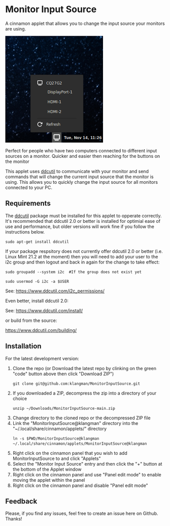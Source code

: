 # Monitor Input Source
A cinnamon applet that allows you to change the input source your monitors are using.

![screen shot](MonitorInputSource@klangman/screenshot.png)

Perfect for people who have two computers connected to different input sources on a monitor.
Quicker and easier then reaching for the buttons on the monitor

This applet uses [ddcutil](https://www.ddcutil.com/) to communicate with your monitor and send commands
that will change the current input source that the monitor is using. This allows you to quickly change the
input source for all monitors connected to your PC.

## Requirements
The [ddcutil](https://www.ddcutil.com/) package must be installed for this applet to opperate correctly. It's recommended that ddcutil 2.0
or better is installed for optimial ease of use and performance, but older versions will work fine if you follow the instructions below.

```
sudo apt-get install ddcutil
```

If your package respsitory does not currently offer ddcutil 2.0 or better (i.e. Linux Mint 21.2 at the moment)
then you will need to add your user to the i2c group and then logout and back in again for the change to take
effect:
```
sudo groupadd --system i2c  #If the group does not exist yet
```
```
sudo usermod -G i2c -a $USER
```
See: https://www.ddcutil.com/i2c_permissions/

Even better, install ddcutil 2.0:

See: https://www.ddcutil.com/install/

or build from the source:

https://www.ddcutil.com/building/

## Installation
For the latest development version:
1. Clone the repo (or Download the latest repo by clinking on the green "code" button above then click "Download ZIP")
    ```
    git clone git@github.com:klangman/MonitorInputSource.git
    ```
2. If you downloaded a ZIP, decompress the zip into a directory of your choice
    ```
    unzip ~/Downloads/MonitorInputSource-main.zip
    ```
3. Change directory to the cloned repo or the decompressed ZIP file
4. Link the "MonitorInputSource@klangman" directory into the "~/.local/share/cinnamon/applets/" directory
    ```
    ln -s $PWD/MonitorInputSource@klangman ~/.local/share/cinnamon/applets/MonitorInputSource@klangman
    ```
5. Right click on the cinnamon panel that you wish to add MonitorInputSource to and click "Applets"
6. Select the "Monitor Input Source" entry and then click the "+" button at the bottom of the Applet window
7. Right click on the cinnamon panel and use "Panel edit mode" to enable moving the applet within the panel
8. Right click on the cinnamon panel and disable "Panel edit mode"

## Feedback
Please, if you find any issues, feel free to create an issue here on Github. Thanks!
